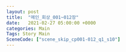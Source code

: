 ```yaml
---
layout: post
title:  "메인_회상_001~012장"
date:   2021-02-27 05:00:00 +0000
categories: Main
Tags: Story Main
SceneCode: ["scene_skip_cp001-012_q1_s10"]
---
```

